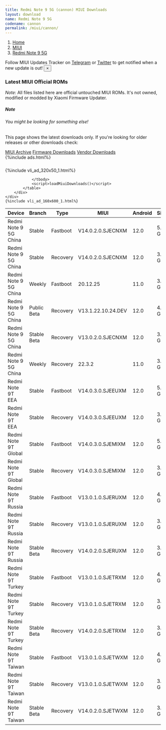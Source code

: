 ```yaml
---
title: Redmi Note 9 5G (cannon) MIUI Downloads
layout: download
name: Redmi Note 9 5G
codename: cannon
permalink: /miui/cannon/
---
```

<nav aria-label="breadcrumb">
    <ol class="breadcrumb">
        <li class="breadcrumb-item"><a href="/">Home</a></li>
        <li class="breadcrumb-item"><a href="/miui/">MIUI</a></li>
        <li class="breadcrumb-item active" aria-current="page"><a href="/miui/cannon/">Redmi Note 9 5G</a></li>
    </ol>
</nav>
<div class="alert alert-primary alert-dismissible fade show" role="alert">
    Follow MIUI Updates Tracker on <a href="https://t.me/MIUIUpdatesTracker" class="alert-link">Telegram</a>
     or <a href="https://twitter.com/MiFwUpdater" class="alert-link">Twitter</a> to get notified when a new update is out!
    <button type="button" class="close" data-dismiss="alert" aria-label="Close">
        <span aria-hidden="true">&times;</span>
    </button>
</div>

### Latest MIUI Official ROMs
*Note*: All files listed here are official untouched MIUI ROMs. It's not owned, modified or modded by Xiaomi Firmware Updater.
<div class="card">
  <div class="card-body">
    <h5 class="card-title">Note</h5>
    <h6 class="card-subtitle mb-2 text-muted">You might be looking for something else!</h6>
    <p class="card-text">This page shows the latest downloads only.
     If you're looking for older releases or other downloads check:</p>
    <a href="/archive/miui/cannon/" class="card-link">MIUI Archive</a>
    <a href="/firmware/cannon/" class="card-link">Firmware Downloads</a>
    <a href="/vendor/cannon/" class="card-link">Vendor Downloads</a>
  </div>
</div>
{%include ads.html%}
<div class="row justify-content-center">
    <div class="col-10">
        <div class="table-responsive-md" style="margin-top: 25px;">
            {%include vli_ad_320x50_1.html%}
            <table id="miui" class="display dt-responsive nowrap compact table table-striped table-hover table-sm">
                <thead class="thead-dark">
                    <tr>
                        <th data-ref="device">Device</th>
                        <th data-ref="branch">Branch</th>
                        <th data-ref="type">Type</th>
                        <th data-ref="miui">MIUI</th>
                        <th data-ref="android">Android</th>
                        <th data-ref="size">Size</th>
                        <th data-ref="size">Date</th>
                        <th data-ref="link">Link</th>
                    </tr>
                </thead>
                <tbody>
                <tr><td>Redmi Note 9 5G China</td><td>Stable</td><td>Fastboot</td><td>V14.0.2.0.SJECNXM</td><td>12.0</td><td>5.5 GB</td><td>2023-03-02</td><td><a href="/miui/cannon/stable/V14.0.2.0.SJECNXM/">Download</a></td></tr>
<tr><td>Redmi Note 9 5G China</td><td>Stable</td><td>Recovery</td><td>V14.0.2.0.SJECNXM</td><td>12.0</td><td>3.8 GB</td><td>2023-03-14</td><td><a href="/miui/cannon/stable/V14.0.2.0.SJECNXM/">Download</a></td></tr>
<tr><td>Redmi Note 9 5G China</td><td>Weekly</td><td>Fastboot</td><td>20.12.25</td><td>11.0</td><td>3.8 GB</td><td>2020-12-25</td><td><a href="/miui/cannon/weekly/20.12.25/">Download</a></td></tr>
<tr><td>Redmi Note 9 5G China</td><td>Public Beta</td><td>Recovery</td><td>V13.1.22.10.24.DEV</td><td>12.0</td><td>4.5 GB</td><td>2022-10-28</td><td><a href="/miui/cannon/public beta/V13.1.22.10.24.DEV/">Download</a></td></tr>
<tr><td>Redmi Note 9 5G China</td><td>Stable Beta</td><td>Recovery</td><td>V13.0.2.0.SJECNXM</td><td>12.0</td><td>3.4 GB</td><td>2022-06-09</td><td><a href="/miui/cannon/stable beta/V13.0.2.0.SJECNXM/">Download</a></td></tr>
<tr><td>Redmi Note 9 5G China</td><td>Weekly</td><td>Recovery</td><td>22.3.2</td><td>11.0</td><td>3.9 GB</td><td>2022-03-03</td><td><a href="/miui/cannon/weekly/22.3.2/">Download</a></td></tr>
<tr><td>Redmi Note 9T EEA</td><td>Stable</td><td>Fastboot</td><td>V14.0.3.0.SJEEUXM</td><td>12.0</td><td>5.1 GB</td><td>2023-03-29</td><td><a href="/miui/cannong/stable/V14.0.3.0.SJEEUXM/">Download</a></td></tr>
<tr><td>Redmi Note 9T EEA</td><td>Stable</td><td>Recovery</td><td>V14.0.3.0.SJEEUXM</td><td>12.0</td><td>3.2 GB</td><td>2023-04-11</td><td><a href="/miui/cannong/stable/V14.0.3.0.SJEEUXM/">Download</a></td></tr>
<tr><td>Redmi Note 9T Global</td><td>Stable</td><td>Fastboot</td><td>V14.0.3.0.SJEMIXM</td><td>12.0</td><td>5.2 GB</td><td>2023-03-29</td><td><a href="/miui/cannong/stable/V14.0.3.0.SJEMIXM/">Download</a></td></tr>
<tr><td>Redmi Note 9T Global</td><td>Stable</td><td>Recovery</td><td>V14.0.3.0.SJEMIXM</td><td>12.0</td><td>3.2 GB</td><td>2023-04-17</td><td><a href="/miui/cannong/stable/V14.0.3.0.SJEMIXM/">Download</a></td></tr>
<tr><td>Redmi Note 9T Russia</td><td>Stable</td><td>Fastboot</td><td>V13.0.1.0.SJERUXM</td><td>12.0</td><td>4.8 GB</td><td>2022-08-22</td><td><a href="/miui/cannong/stable/V13.0.1.0.SJERUXM/">Download</a></td></tr>
<tr><td>Redmi Note 9T Russia</td><td>Stable</td><td>Recovery</td><td>V13.0.1.0.SJERUXM</td><td>12.0</td><td>3.1 GB</td><td>2022-09-05</td><td><a href="/miui/cannong/stable/V13.0.1.0.SJERUXM/">Download</a></td></tr>
<tr><td>Redmi Note 9T Russia</td><td>Stable Beta</td><td>Recovery</td><td>V14.0.2.0.SJERUXM</td><td>12.0</td><td>3.2 GB</td><td>2023-05-17</td><td><a href="/miui/cannong/stable beta/V14.0.2.0.SJERUXM/">Download</a></td></tr>
<tr><td>Redmi Note 9T Turkey</td><td>Stable</td><td>Fastboot</td><td>V13.0.1.0.SJETRXM</td><td>12.0</td><td>4.7 GB</td><td>2022-08-18</td><td><a href="/miui/cannong/stable/V13.0.1.0.SJETRXM/">Download</a></td></tr>
<tr><td>Redmi Note 9T Turkey</td><td>Stable</td><td>Recovery</td><td>V13.0.1.0.SJETRXM</td><td>12.0</td><td>3.1 GB</td><td>2022-09-01</td><td><a href="/miui/cannong/stable/V13.0.1.0.SJETRXM/">Download</a></td></tr>
<tr><td>Redmi Note 9T Turkey</td><td>Stable Beta</td><td>Recovery</td><td>V14.0.2.0.SJETRXM</td><td>12.0</td><td>3.2 GB</td><td>2023-05-17</td><td><a href="/miui/cannong/stable beta/V14.0.2.0.SJETRXM/">Download</a></td></tr>
<tr><td>Redmi Note 9T Taiwan</td><td>Stable</td><td>Fastboot</td><td>V13.0.1.0.SJETWXM</td><td>12.0</td><td>4.4 GB</td><td>2022-07-28</td><td><a href="/miui/cannong/stable/V13.0.1.0.SJETWXM/">Download</a></td></tr>
<tr><td>Redmi Note 9T Taiwan</td><td>Stable</td><td>Recovery</td><td>V13.0.1.0.SJETWXM</td><td>12.0</td><td>3.0 GB</td><td>2022-08-10</td><td><a href="/miui/cannong/stable/V13.0.1.0.SJETWXM/">Download</a></td></tr>
<tr><td>Redmi Note 9T Taiwan</td><td>Stable Beta</td><td>Recovery</td><td>V14.0.2.0.SJETWXM</td><td>12.0</td><td>3.2 GB</td><td>2023-05-17</td><td><a href="/miui/cannong/stable beta/V14.0.2.0.SJETWXM/">Download</a></td></tr>

                </tbody>
                <script>loadMiuiDownloads()</script>
            </table>
        </div>
    </div>
    {%include vli_ad_160x600_1.html%}
</div>
